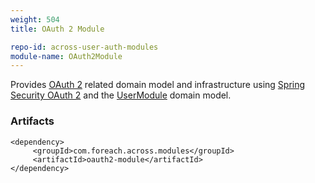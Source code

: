 ```yaml
---
weight: 504
title: OAuth 2 Module

repo-id: across-user-auth-modules
module-name: OAuth2Module
---
```


Provides [OAuth 2](https://oauth.net/2/) related domain model and
infrastructure using [Spring Security OAuth
2](https://spring.io/projects/spring-security-oauth) and the
[UserModule](../user-module) domain model.

<!--more-->


### Artifacts

    <dependency>
         <groupId>com.foreach.across.modules</groupId>
         <artifactId>oauth2-module</artifactId>
    </dependency>
